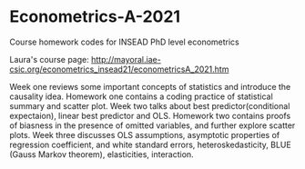 # Econometrics-A-2021
Course homework codes for INSEAD PhD level econometrics

Laura's course page:
http://mayoral.iae-csic.org/econometrics_insead21/econometricsA_2021.htm

Week one reviews some important concepts of statistics and introduce the causality idea.
    Homework one contains a coding practice of statistical summary and scatter plot.
Week two talks about best predictor(conditional expectaion), linear best predictor and OLS. 
    Homework two contains proofs of biasness in the presence of omitted variables, and further explore scatter plots.
Week three discusses OLS assumptions, asymptotic properties of regression coefficient, and white standard errors, heteroskedasticity, BLUE (Gauss Markov theorem), elasticities, interaction. 
